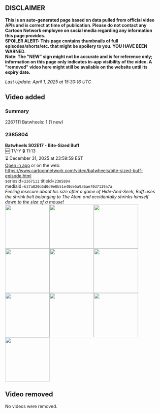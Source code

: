 ## DISCLAIMER
**This is an auto-generated page based on data pulled from official video APIs and is correct at time of publication. Please do not contact any Cartoon Network employee on social media regarding any information this page provides.**  
**SPOILER ALERT: This page contains thumbnails of full episodes/shorts/etc. that might be spoilery to you. YOU HAVE BEEN WARNED.**  
**Note: The "NEW" sign might not be accurate and is for reference only; information on this page only indicates in-app visibility of the video. A "removed" video here might still be available on the website until its expiry date.**  

_Last Update: April 1, 2025 at 15:30:16 UTC_
## Video added
### Summary
2267111 Batwheels: 1 (1 new)  
### 2385804
**Batwheels S02E17 - Bite-Sized Buff**  
🆕 TV-Y 🔒 11:13  
⌛ December 31, 2025 at 23:59:59 EST  
[Open in app](https://cnvideo.sercomkc.org/redirector.html?type=cnapp&seriesid=1000000000093702&titleid=2385804&mediaid=637a820d5d0d9e0b51e40de5a9a6ae70d7139a7a) or on the web: https://www.cartoonnetwork.com/video/batwheels/bite-sized-buff-episode.html  
seriesid=`2267111` titleid=`2385804` mediaid=`637a820d5d0d9e0b51e40de5a9a6ae70d7139a7a`  
_Feeling insecure about his size after a game of Hide-And-Seek, Buff uses the shrink belt belonging to The Atom and accidentally shrinks himself down to the size of a mouse!_  
<a href="https://s3.amazonaws.com/cartoonorchestrator/2385804_001_1280x720.jpg"><img src="https://s3.amazonaws.com/cartoonorchestrator/2385804_001_640x360.jpg" height="144px" /></a><a href="https://s3.amazonaws.com/cartoonorchestrator/2385804_002_1280x720.jpg"><img src="https://s3.amazonaws.com/cartoonorchestrator/2385804_002_640x360.jpg" height="144px" /></a><a href="https://s3.amazonaws.com/cartoonorchestrator/2385804_003_1280x720.jpg"><img src="https://s3.amazonaws.com/cartoonorchestrator/2385804_003_640x360.jpg" height="144px" /></a><a href="https://s3.amazonaws.com/cartoonorchestrator/2385804_004_1280x720.jpg"><img src="https://s3.amazonaws.com/cartoonorchestrator/2385804_004_640x360.jpg" height="144px" /></a><a href="https://s3.amazonaws.com/cartoonorchestrator/2385804_005_1280x720.jpg"><img src="https://s3.amazonaws.com/cartoonorchestrator/2385804_005_640x360.jpg" height="144px" /></a><a href="https://s3.amazonaws.com/cartoonorchestrator/2385804_006_1280x720.jpg"><img src="https://s3.amazonaws.com/cartoonorchestrator/2385804_006_640x360.jpg" height="144px" /></a><a href="https://s3.amazonaws.com/cartoonorchestrator/2385804_007_1280x720.jpg"><img src="https://s3.amazonaws.com/cartoonorchestrator/2385804_007_640x360.jpg" height="144px" /></a><a href="https://s3.amazonaws.com/cartoonorchestrator/2385804_008_1280x720.jpg"><img src="https://s3.amazonaws.com/cartoonorchestrator/2385804_008_640x360.jpg" height="144px" /></a><a href="https://s3.amazonaws.com/cartoonorchestrator/2385804_009_1280x720.jpg"><img src="https://s3.amazonaws.com/cartoonorchestrator/2385804_009_640x360.jpg" height="144px" /></a><a href="https://s3.amazonaws.com/cartoonorchestrator/2385804_010_1280x720.jpg"><img src="https://s3.amazonaws.com/cartoonorchestrator/2385804_010_640x360.jpg" height="144px" /></a>
## Video removed
No videos were removed.  
